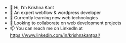 - 👋 Hi, I’m Krishna Kant
- 👀 An expert webflow & wordpress developer
- 🌱 Currently learning new web technologies
- 💞️ Looking to collaborate on web development projects
- 📫 You can reach me on LinkedIn at https://www.linkedin.com/in/krishnakantpal/

<!---
krishnawp/krishnawp is a ✨ special ✨ repository because its `README.md` (this file) appears on your GitHub profile.
You can click the Preview link to take a look at your changes.
--->
